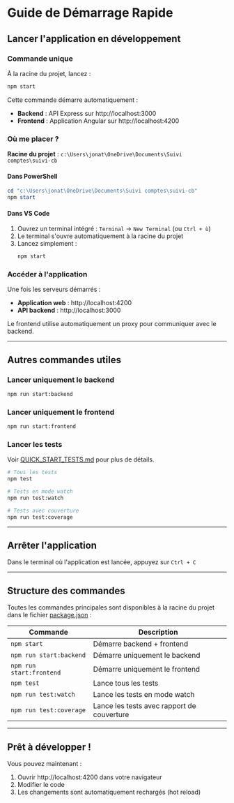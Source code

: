 # Guide de Démarrage Rapide

## Lancer l'application en développement

### Commande unique

À la racine du projet, lancez :

```bash
npm start
```

Cette commande démarre automatiquement :
- **Backend** : API Express sur http://localhost:3000
- **Frontend** : Application Angular sur http://localhost:4200

### Où me placer ?

**Racine du projet** : `c:\Users\jonat\OneDrive\Documents\Suivi comptes\suivi-cb`

#### Dans PowerShell

```powershell
cd "c:\Users\jonat\OneDrive\Documents\Suivi comptes\suivi-cb"
npm start
```

#### Dans VS Code

1. Ouvrez un terminal intégré : `Terminal` → `New Terminal` (ou `Ctrl + ù`)
2. Le terminal s'ouvre automatiquement à la racine du projet
3. Lancez simplement :
   ```bash
   npm start
   ```

### Accéder à l'application

Une fois les serveurs démarrés :
- **Application web** : http://localhost:4200
- **API backend** : http://localhost:3000

Le frontend utilise automatiquement un proxy pour communiquer avec le backend.

---

## Autres commandes utiles

### Lancer uniquement le backend

```bash
npm run start:backend
```

### Lancer uniquement le frontend

```bash
npm run start:frontend
```

### Lancer les tests

Voir [QUICK_START_TESTS.md](./QUICK_START_TESTS.md) pour plus de détails.

```bash
# Tous les tests
npm test

# Tests en mode watch
npm run test:watch

# Tests avec couverture
npm run test:coverage
```

---

## Arrêter l'application

Dans le terminal où l'application est lancée, appuyez sur `Ctrl + C`

---

## Structure des commandes

Toutes les commandes principales sont disponibles à la racine du projet dans le fichier [package.json](./package.json) :

| Commande | Description |
|----------|-------------|
| `npm start` | Démarre backend + frontend |
| `npm run start:backend` | Démarre uniquement le backend |
| `npm run start:frontend` | Démarre uniquement le frontend |
| `npm test` | Lance tous les tests |
| `npm run test:watch` | Lance les tests en mode watch |
| `npm run test:coverage` | Lance les tests avec rapport de couverture |

---

## Prêt à développer !

Vous pouvez maintenant :
1. Ouvrir http://localhost:4200 dans votre navigateur
2. Modifier le code
3. Les changements sont automatiquement rechargés (hot reload)
